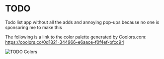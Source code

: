 # TODO
Todo list app without all the adds and annoying pop-ups because no one is sponsoring me to make this

The following is a link to the color palette generated by Coolors.com: https://coolors.co/0d1821-344966-e6aace-f0f4ef-bfcc94

![TODO Colors](https://user-images.githubusercontent.com/106257169/183333168-6af678e6-5672-4539-bf24-ab4614cb53e2.png)
